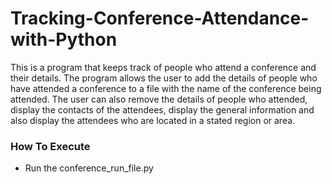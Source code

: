 # Tracking-Conference-Attendance-with-Python
This is a program that keeps track of people who attend a conference and their details. The program allows the user to add the details of people who have attended a conference to a file with the name of the conference being attended. The user can also remove the details of people who attended, display the contacts of the attendees, display the general information and also display the attendees who are located in a stated region or area.

### How To Execute
- Run the conference_run_file.py
